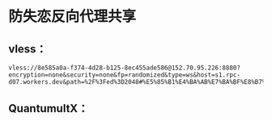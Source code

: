# 防失恋反向代理共享

## vless：

    vless://8e585a0a-f374-4d28-b125-8ec455ade586@152.70.95.226:8880?encryption=none&security=none&fp=randomized&type=ws&host=s1.rpc-d07.workers.dev&path=%2F%3Fed%3D2048#%E5%85%B1%E4%BA%AB%E7%BA%BF%E8%B7%AF

## QuantumultX：  
